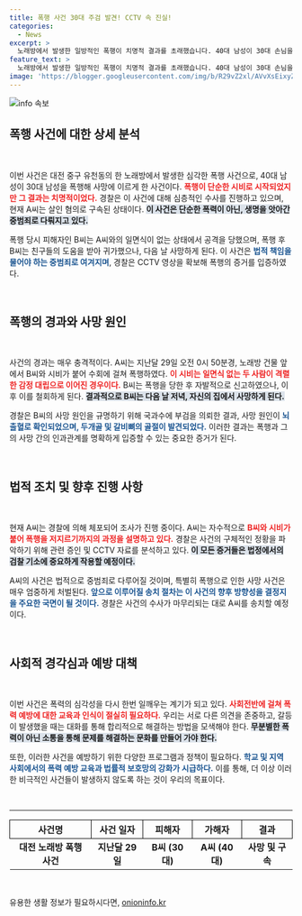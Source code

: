 ```yaml
---
title: 폭행 사건 30대 주검 발견! CCTV 속 진실!
categories:
  - News
excerpt: >
  노래방에서 발생한 일방적인 폭행이 치명적 결과를 초래했습니다. 40대 남성이 30대 손님을 폭행해 사망에 이르게 한 심각한 사건, CCTV가 드러낸 진실과 불행한 결과는 무엇일까요? 클릭하여 상세히 확인하세요!
feature_text: >
  노래방에서 발생한 일방적인 폭행이 치명적 결과를 초래했습니다. 40대 남성이 30대 손님을 폭행해 사망에 이르게 한 심각한 사건, CCTV가 드러낸 진실과 불행한 결과는 무엇일까요? 클릭하여 상세히 확인하세요!
image: 'https://blogger.googleusercontent.com/img/b/R29vZ2xl/AVvXsEixyZcFfHzMRdzZMjFBmAUKJYCLCGyLL1o632UiGVXcaFdKo_bkvkuCioo0uUKlGfBVcT3P84aROyZIXSBEx3Aw5nCQ3pTgDom1WDC4m8eifvWiAmWEEVb4x6G_l8C0QH225ldMjyaFvpxGEBGNO37VmDTDMHGhJPq73UglMfDca1-0aw/s1600/blogspot.png'
---
```


<p><img src="https://blogger.googleusercontent.com/img/b/R29vZ2xl/AVvXsEixyZcFfHzMRdzZMjFBmAUKJYCLCGyLL1o632UiGVXcaFdKo_bkvkuCioo0uUKlGfBVcT3P84aROyZIXSBEx3Aw5nCQ3pTgDom1WDC4m8eifvWiAmWEEVb4x6G_l8C0QH225ldMjyaFvpxGEBGNO37VmDTDMHGhJPq73UglMfDca1-0aw/s1600/blogspot.png" alt="info 속보" /></p>

<h2 data-ke-size="size26">폭행 사건에 대한 상세 분석</h2>

<p data-ke-size="size16">&nbsp;</p>

<p>이번 사건은 대전 중구 유천동의 한 노래방에서 발생한 심각한 폭행 사건으로, 40대 남성이 30대 남성을 폭행해 사망에 이르게 한 사건이다. <b><span style="color: #ee2323;">폭행이 단순한 시비로 시작되었지만 그 결과는 치명적이었다.</span></b> 경찰은 이 사건에 대해 심층적인 수사를 진행하고 있으며, 현재 A씨는 살인 혐의로 구속된 상태이다. <b><span style="background-color: #21538527;">이 사건은 단순한 폭력이 아닌, 생명을 앗아간 중범죄로 다뤄지고 있다.</span></b></p>

<p>폭행 당시 피해자인 B씨는 A씨와의 일면식이 없는 상태에서 공격을 당했으며, 폭행 후 B씨는 친구들의 도움을 받아 귀가했으나, 다음 날 사망하게 된다. 이 사건은 <b><span style="color: #1a5490;">법적 책임을 물어야 하는 중범죄로 여겨지며</span></b>, 경찰은 CCTV 영상을 확보해 폭행의 증거를 입증하였다. </p>

<p data-ke-size="size16">&nbsp;</p>

<h2 data-ke-size="size26">폭행의 경과와 사망 원인</h2>

<p data-ke-size="size16">&nbsp;</p>

<p>사건의 경과는 매우 충격적이다. A씨는 지난달 29일 오전 0시 50분경, 노래방 건물 앞에서 B씨와 시비가 붙어 수회에 걸쳐 폭행하였다. <b><span style="color: #ee2323;">이 시비는 일면식 없는 두 사람이 격렬한 감정 대립으로 이어진 경우이다.</span></b> B씨는 폭행을 당한 후 자발적으로 신고하였으나, 이후 이를 철회하게 된다. <b><span style="background-color: #21538527;">결과적으로 B씨는 다음 날 저녁, 자신의 집에서 사망하게 된다.</span></b></p>

<p>경찰은 B씨의 사망 원인을 규명하기 위해 국과수에 부검을 의뢰한 결과, 사망 원인이 <b><span style="color: #1a5490;">뇌출혈로 확인되었으며, 두개골 및 갈비뼈의 골절이 발견되었다.</span></b> 이러한 결과는 폭행과 그의 사망 간의 인과관계를 명확하게 입증할 수 있는 중요한 증거가 된다. </p>

<p data-ke-size="size16">&nbsp;</p>

<h2 data-ke-size="size26">법적 조치 및 향후 진행 사항</h2>

<p data-ke-size="size16">&nbsp;</p>

<p>현재 A씨는 경찰에 의해 체포되어 조사가 진행 중이다. A씨는 자수적으로 <b><span style="color: #ee2323;">B씨와 시비가 붙어 폭행을 저지르기까지의 과정을 설명하고 있다.</span></b> 경찰은 사건의 구체적인 정황을 파악하기 위해 관련 증인 및 CCTV 자료를 분석하고 있다. <b><span style="background-color: #21538527;">이 모든 증거들은 법정에서의 검찰 기소에 중요하게 작용할 예정이다.</span></b></p>

<p>A씨의 사건은 법적으로 중범죄로 다루어질 것이며, 특별히 폭행으로 인한 사망 사건은 매우 엄중하게 처벌된다. <b><span style="color: #1a5490;">앞으로 이루어질 송치 절차는 이 사건의 향후 방향성을 결정지을 주요한 국면이 될 것이다.</span></b> 경찰은 사건의 수사가 마무리되는 대로 A씨를 송치할 예정이다. </p>

<p data-ke-size="size16">&nbsp;</p>

<h2 data-ke-size="size26">사회적 경각심과 예방 대책</h2>

<p data-ke-size="size16">&nbsp;</p>

<p>이번 사건은 폭력의 심각성을 다시 한번 일깨우는 계기가 되고 있다. <b><span style="color: #ee2323;">사회전반에 걸쳐 폭력 예방에 대한 교육과 인식이 절실히 필요하다.</span></b> 우리는 서로 다른 의견을 존중하고, 갈등이 발생했을 때는 대화를 통해 합리적으로 해결하는 방법을 모색해야 한다. <b><span style="background-color: #21538527;">무분별한 폭력이 아닌 소통을 통해 문제를 해결하는 문화를 만들어 가야 한다.</span></b></p>

<p>또한, 이러한 사건을 예방하기 위한 다양한 프로그램과 정책이 필요하다. <b><span style="color: #1a5490;">학교 및 지역 사회에서의 폭력 예방 교육과 법률적 보호망의 강화가 시급하다.</span></b> 이를 통해, 더 이상 이러한 비극적인 사건들이 발생하지 않도록 하는 것이 우리의 목표이다. </p>

<p data-ke-size="size16">&nbsp;</p>

<hr>

<table style="width:100%; border-collapse: collapse;">
  <tr>
    <th style="text-align: center; height: 30px; border: 1px solid black;"><b>사건명</b></th>
    <th style="text-align: center; height: 30px; border: 1px solid black;"><b>사건 일자</b></th>
    <th style="text-align: center; height: 30px; border: 1px solid black;"><b>피해자</b></th>
    <th style="text-align: center; height: 30px; border: 1px solid black;"><b>가해자</b></th>
    <th style="text-align: center; height: 30px; border: 1px solid black;"><b>결과</b></th>
  </tr>
  <tr>
    <td style="text-align: center; height: 17px;"><b>대전 노래방 폭행 사건</b></td>
    <td style="text-align: center; height: 17px;"><b>지난달 29일</b></td>
    <td style="text-align: center; height: 17px;"><b>B씨 (30대)</b></td>
    <td style="text-align: center; height: 17px;"><b>A씨 (40대)</b></td>
    <td style="text-align: center; height: 17px;"><b>사망 및 구속</b></td>
  </tr>
</table>

<p data-ke-size="size16">&nbsp;</p>
유용한 생활 정보가 필요하시다면, <a href="https://onioninfo.kr" rel="dofollow">onioninfo.kr</a>


